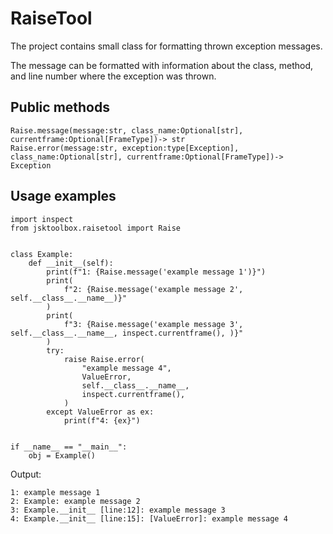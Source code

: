 # RaiseTool

The project contains small class for formatting thrown exception messages.

The message can be formatted with information about the class, method, and line number where the exception was thrown.

## Public methods
```
Raise.message(message:str, class_name:Optional[str], currentframe:Optional[FrameType])-> str
Raise.error(message:str, exception:type[Exception], class_name:Optional[str], currentframe:Optional[FrameType])-> Exception
```

## Usage examples

```
import inspect
from jsktoolbox.raisetool import Raise


class Example:
    def __init__(self):
        print(f"1: {Raise.message('example message 1')}")
        print(
            f"2: {Raise.message('example message 2', self.__class__.__name__)}"
        )
        print(
            f"3: {Raise.message('example message 3', self.__class__.__name__, inspect.currentframe(), )}"
        )
        try:
            raise Raise.error(
                "example message 4",
                ValueError,
                self.__class__.__name__,
                inspect.currentframe(),
            )
        except ValueError as ex:
            print(f"4: {ex}")


if __name__ == "__main__":
    obj = Example()
```
Output:
```
1: example message 1
2: Example: example message 2
3: Example.__init__ [line:12]: example message 3
4: Example.__init__ [line:15]: [ValueError]: example message 4
```
